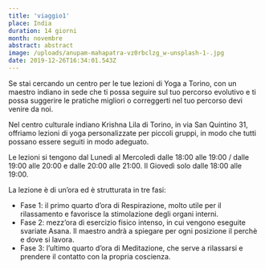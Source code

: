```yaml
---
title: 'viaggio1'
place: India
duration: 14 giorni
month: novembre
abstract: abstract
image: /uploads/anupam-mahapatra-vz0rbclzg_w-unsplash-1-.jpg
date: 2019-12-26T16:34:01.543Z
---
```

Se stai cercando un centro per le tue lezioni di Yoga a Torino, con un maestro indiano in sede che ti possa seguire sul tuo percorso evolutivo e ti possa suggerire le pratiche migliori o correggerti nel tuo percorso devi venire da noi.

Nel centro culturale indiano Krishna Lila di Torino, in via San Quintino 31, offriamo lezioni di yoga personalizzate per piccoli gruppi, in modo che tutti possano essere seguiti in modo adeguato.

Le lezioni si tengono dal Lunedì al Mercoledì dalle 18:00 alle 19:00 / dalle 19:00 alle 20:00 e dalle 20:00 alle 21:00. Il Giovedì solo dalle 18:00 alle 19:00.

La lezione è di un’ora ed è strutturata in tre fasi:

* Fase 1: il primo quarto d’ora di Respirazione, molto utile per il rilassamento e favorisce la stimolazione degli organi interni.
* Fase 2: mezz’ora di esercizio fisico intenso, in cui vengono eseguite svariate Asana. Il maestro andrà a spiegare per ogni posizione il perchè e dove si lavora.
* Fase 3: l’ultimo quarto d’ora di Meditazione, che serve a rilassarsi e prendere il contatto con la propria coscienza.
